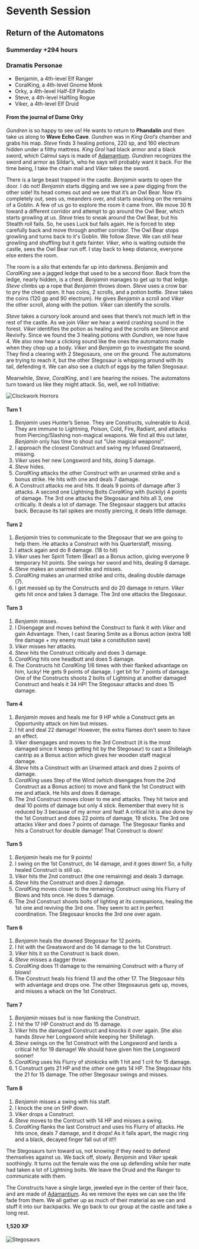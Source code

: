 # Seventh Session

## Return of the Automatons

### Summerday +294 hours

### Dramatis Personae

- Benjamin, a 4th-level Elf Ranger
- CoralKing, a 4th-level Gnome Monk
- Orky, a 4th-level Half-Elf Paladin
- Steve, a 4th-level Halfling Rogue
- Viker, a 4th-level Elf Druid

#### From the journal of Dame Orky

*Gundren* is so happy to see us! He wants to return to **Phandalin** and then take us along to **Wave Echo Cave**.
*Gundren* was in *King Grol’s* chamber and grabs his map. *Steve* finds 3 healing potions, 220 sp, and 160 electrum hidden under a filthy mattress.
*King Grol* had black armor and a black sword, which Calmul says is made of [Adamantium].
*Gundren* recognizes the sword and armor as Sildar’s, who he says will probably want it back. For the time being, I take the chain mail and *Viker* takes the sword.

There is a large beast trapped in the castle. *Benjamin* wants to open the door. I do not!
*Benjamin* starts digging and we see a paw digging from the other side! Its head comes out and we see that it’s an Owl Bear.
Now it’s completely out, sees us, meanders over, and starts snacking on the remains of a Goblin. A few of us go to explore the room it came from.
We move 30 ft toward a different corridor and attempt to go around the Owl Bear, which starts growling at us. *Steve* tries to sneak around the Owl Bear, but
his Stealth roll fails. So, he uses Luck but fails again. He is forced to step carefully back and move through another corridor. The Owl Bear stops growling and turns back to it's Goblin.
We follow *Steve*. We can still hear growling and shuffling but it gets fainter. *Viker*, who is waiting outside the castle, sees the Owl Bear run off.
I stay back to keep distance, everyone else enters the room.

The room is a silo that extends far up into darkness. *Benjamin* and *CoralKing* see a jagged ledge that used to be a second floor.
Back from the ledge, nearly hidden, is a chest. *Benjamin* manages to get up to that ledge. *Steve* climbs up a rope that *Benjamin* throws down.
*Steve* uses a crow bar to pry the chest open. It has coins, 2 scrolls, and a potion bottle.
*Steve* takes the coins (120 gp and 90 electrum). He gives *Benjamin* a scroll and *Viker* the other scroll, along with the potion.
*Viker* can identify the scrolls.

*Steve* takes a cursory look around and sees that there’s not much left in the rest of the castle. As we join *Viker* we hear a weird crashing sound in the forest.
*Viker* identifies the potion as healing and the scrolls are Silence and Revivify. Since we found the 3 healing potions with *Gundren*, we now have 4.
We also now hear a clicking sound like the ones the automatons made when they chop up a body.
*Viker* and *Benjamin* go to investigate the sound. They find a clearing with 2 Stegosaurs, one on the ground.
The automatons are trying to reach it, but the other Stegosaur is whipping around with its tail, defending it.
We can also see a clutch of eggs by the fallen Stegosaur.

Meanwhile, *Steve*, *CoralKing*, and I are hearing the noises. The automatons turn toward us like they might attack. So, well, we roll Initiative:

![Clockwork Horrors](images/clockwork-horror.png)

#### Turn 1

1. *Benjamin* uses Hunter’s Sense. They are Constructs, vulnerable to Acid. They are immune to Lightning, Poison, Cold, Fire, Radiant, and attacks from Piercing/Slashing non-magical weapons. We find all this out later, *Benjamin* only has time to shout out "Use magical weapons!".
2. I approach the closest Construct and swing my Infused Greatsword, missing.
3. *Viker* uses her new Longsword and hits, doing 5 damage.
4. *Steve* hides.
5. *CoralKing* attacks the other Construct with an unarmed strike and a bonus strike. He hits with one and deals 7 damage.
6. A Construct attacks me and hits. It deals 9 points of damage after 3 attacks. A second one Lightning Bolts *CoralKing* with (luckily) 4 points of damage. The 3rd one attacks the Stegosaur and hits all 3, one critically. It deals a lot of damage. The Stegosaur staggers but attacks back. Because its tail spikes are mostly piercing, it deals little damage.

#### Turn 2

1. *Benjamin* tries to communicate to the Stegosaur that we are going to help them. He attacks a Construct with his Quarterstaff, missing.
2. I attack again and do 8 damage. (18 to hit)
3. *Viker* uses her Spirit Totem (Bear) as a Bonus action, giving everyone 9 temporary hit points. She swings her sword and hits, dealing 8 damage.
4. *Steve* makes an unarmed strike and misses.
5. *CoralKing* makes an unarmed strike and crits, dealing double damage (7).
6. I get messed up by the Constructs and do 20 damage in return. *Viker* gets hit once and takes 3 damage. The 3rd one attacks the Stegosaur.

#### Turn 3

1. *Benjamin* misses.
2. I Disengage and moves behind the Construct to flank it with *Viker* and gain Advantage. Then, I cast Searing Smite as a Bonus action (extra 1d6 fire damage + my enemy must take a constitution save)
3. *Viker* misses her attacks.
4. *Steve* hits the Construct critically and does 3 damage.
5. *CoralKing* hits one headbutt and does 5 damage.
6. The Constructs hit *CoralKing* 1/6 times with their flanked advantage on him, lucky! He gets 9 points of damage. I get bit for 7 points of damage. One of the Constructs shoots 2 bolts of Lightning at another damaged Construct and heals it 34 HP! The Stegosaur attacks and does 15 damage.

#### Turn 4

1. *Benjamin* moves and heals me for 9 HP while a Construct gets an Opportunity attack on him but misses.
2. I hit and deal 22 damage! However, the extra flames don't seem to have an effect.
3. *Viker* disengages and moves to the 3rd Construct (it is the most damaged since it keeps getting hit by the Stegosaur) to cast a Shillelagh cantrip as a Bonus action which gives her wooden staff magical damage.
4. *Steve* hits a Construct with an Unarmed attack and does 2 points of damage.
5. *CoralKing* uses Step of the Wind (which disengages from the 2nd Construct as a Bonus action) to move and flank the 1st Construct with me and attack. He hits and does 8 damage.
6. The 2nd Construct moves closer to me and attacks. They hit twice and deal 10 points of damage but only 4 stick. Remember that every hit is reduced by 3 because of my armor and feat!
A critical hit is also done by the 1st Construct and does 22 points of damage, 19 sticks. The 3rd one attacks *Viker* and does 7 points of damage. The Stegosaur flanks and hits a Construct for double damage! That Construct is down!

#### Turn 5

1. *Benjamin* heals me for 9 points!
2. I swing on the 1st Construct, do 14 damage, and it goes down! So, a fully healed Construct is still up.
3. *Viker* hits the 2nd construct (the one remaining) and deals 3 damage.
4. *Steve* hits the Construct and does 2 damage.
5. *CoralKing* moves closer to the remaining Construct using his Flurry of Blows and hits once. He does 5 damage.
6. The 2nd Construct shoots bolts of lighting at its companions, healing the 1st one and reviving the 3rd one. They seem to act in perfect coordination. The Stegosaur knocks the 3rd one over again.

#### Turn 6

1. *Benjamin* heals the downed Stegosaur for 12 points.
2. I hit with the Greatsword and do 14 damage to the 1st Construct.
3. *Viker* hits it so the Construct is back down.
4. *Steve* misses a dagger throw.
5. *CoralKing* does 11 damage to the remaining Construct with a flurry of blows!
6. The Construct heals his friend 13 and the other 17. The Stegosaur hits with advantage and drops one. The other Stegosaurus gets up, moves, and misses a whack on the 1st Construct.

#### Turn 7

1. *Benjamin* misses but is now flanking the Construct.
2. I hit the 17 HP Construct and do 15 damage.
3. *Viker* hits the damaged Construct and knocks it over again. She also hands *Steve* her Longsword while keeping her Shillelagh.
4. *Steve* swings on the 1st Construct with the Longsword and lands a critical hit for 19 damage! We should have given him the Longsword sooner!
5. *CoralKing* uses his Flurry of shinkicks with 1 hit and 1 crit for 15 damage.
6. 1 Construct gets 21 HP and the other one gets 14 HP. The Stegosaur hits the 21 for 15 damage. The other Stegosaur swings and misses.

#### Turn 8

1. *Benjamin* misses a swing with his staff.
2. I knock the one on 5HP down.
3. *Viker* drops a Construct.
4. *Steve* moves to the Contruct with 14 HP and misses a swing.
5. *CoralKing* flanks the last Construct and uses his Flurry of attacks. He hits once, deals 7 damage, and it drops! As it falls apart, the magic ring and a black, decayed finger fall out of it!!!

The Stegosaurs turn toward us, not knowing if they need to defend themselves against us. We back off, slowly. *Benjamin* and *Viker* speak soothingly. It turns out the female was the one up defending
while her mate had taken a lot of Lightning bolts. We leave the Druid and the Ranger to communicate with them.

The Constructs have a single large, jeweled eye in the center of their face, and are made of [Adamantium]. As we remove the eyes we can see the life fade from them. We all gather up as much of their material as we can and stuff it into our backpacks. We go back to our group at the castle and take a long rest.

#### 1,520 XP

![Stegosaurs](images/stegosaurs.png)

[Adamantium]: ../game/magic-items.md#adamantium
